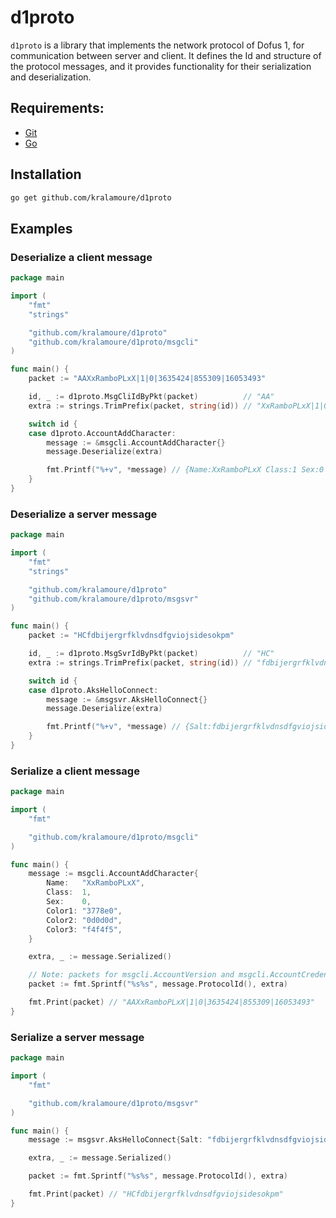 # d1proto

`d1proto` is a library that implements the network protocol of Dofus 1, for communication between server and client. It
defines the Id and structure of the protocol messages, and it provides functionality for their serialization and
deserialization.

## Requirements:

- [Git](https://git-scm.com/)
- [Go](https://golang.org/)

## Installation

```sh
go get github.com/kralamoure/d1proto
```

## Examples

### Deserialize a client message

```go
package main

import (
	"fmt"
	"strings"

	"github.com/kralamoure/d1proto"
	"github.com/kralamoure/d1proto/msgcli"
)

func main() {
	packet := "AAXxRamboPLxX|1|0|3635424|855309|16053493"

	id, _ := d1proto.MsgCliIdByPkt(packet)          // "AA"
	extra := strings.TrimPrefix(packet, string(id)) // "XxRamboPLxX|1|0|3635424|855309|16053493"

	switch id {
	case d1proto.AccountAddCharacter:
		message := &msgcli.AccountAddCharacter{}
		message.Deserialize(extra)

		fmt.Printf("%+v", *message) // {Name:XxRamboPLxX Class:1 Sex:0 Color1:3778e0 Color2:0d0d0d Color3:f4f4f5}
	}
}
```

### Deserialize a server message

```go
package main

import (
	"fmt"
	"strings"

	"github.com/kralamoure/d1proto"
	"github.com/kralamoure/d1proto/msgsvr"
)

func main() {
	packet := "HCfdbijergrfklvdnsdfgviojsidesokpm"

	id, _ := d1proto.MsgSvrIdByPkt(packet)          // "HC"
	extra := strings.TrimPrefix(packet, string(id)) // "fdbijergrfklvdnsdfgviojsidesokpm"

	switch id {
	case d1proto.AksHelloConnect:
		message := &msgsvr.AksHelloConnect{}
		message.Deserialize(extra)

		fmt.Printf("%+v", *message) // {Salt:fdbijergrfklvdnsdfgviojsidesokpm}
	}
}
```

### Serialize a client message

```go
package main

import (
	"fmt"

	"github.com/kralamoure/d1proto/msgcli"
)

func main() {
	message := msgcli.AccountAddCharacter{
		Name:   "XxRamboPLxX",
		Class:  1,
		Sex:    0,
		Color1: "3778e0",
		Color2: "0d0d0d",
		Color3: "f4f4f5",
	}

	extra, _ := message.Serialized()

	// Note: packets for msgcli.AccountVersion and msgcli.AccountCredential should not include their protocol ID 
	packet := fmt.Sprintf("%s%s", message.ProtocolId(), extra)

	fmt.Print(packet) // "AAXxRamboPLxX|1|0|3635424|855309|16053493"
}
```

### Serialize a server message

```go
package main

import (
	"fmt"

	"github.com/kralamoure/d1proto/msgsvr"
)

func main() {
	message := msgsvr.AksHelloConnect{Salt: "fdbijergrfklvdnsdfgviojsidesokpm"}

	extra, _ := message.Serialized()

	packet := fmt.Sprintf("%s%s", message.ProtocolId(), extra)

	fmt.Print(packet) // "HCfdbijergrfklvdnsdfgviojsidesokpm"
}
```
